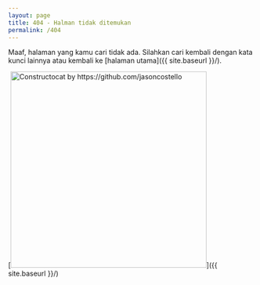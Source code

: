 ```yaml
---
layout: page
title: 404 - Halman tidak ditemukan
permalink: /404
---
```


Maaf, halaman yang kamu cari tidak ada. Silahkan cari kembali dengan kata kunci lainnya atau kembali ke [halaman utama]({{ site.baseurl }}/).

[<img src="{{ site.baseurl }}/images/404.webp" alt="Constructocat by https://github.com/jasoncostello" style="width: 400px;"/>]({{ site.baseurl }}/)
